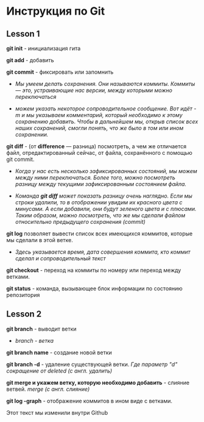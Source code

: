 # Инструкция по Git
## Lesson 1
**git init** - инициализация гита

**git add** - добавить

**git commit** - фиксировать или запомнить

* *Мы умеем делать сохранения. Они называются коммиты. Коммиты — это, устраивающие нас
версии, между которыми можно переключаться*

* *можем указать некоторое сопроводительное сообщение. Вот идёт -m и мы указываем комментарий, который необходимо к этому
сохранению добавить. Чтобы в дальнейшем мы, открыв список всех наших сохранений, смогли понять, что же было в том или ином сохранении.*

**git diff** - (от **difference** — разница) посмотреть, а чем же отличается файл, отредактированный сейчас, от файла, сохранённого с помощью git commit.

* *Когда у нас есть несколько зафиксированных состояний, мы можем между ними переключаться. Более того, можно посмотреть разницу между текущими зафиксированным состоянием файла.*

* *Команда **git diff**
может показать разницу очень наглядно. Если мы строки удалили, то в отображении увидим их красного цвета с минусами. А если добавили, они будут зеленого цвета и с плюсами. Таким
образом, можно посмотреть, что же мы сделали файлом относительно предыдущего сохранения (commit)*

 **git log** позволяет вывести список всех имеющихся коммитов, которые мы сделали в этой ветке.
 * *Здесь указывается время, дата совершения коммита, кто коммит сделал и сопроводительный текст*

  **git checkout** - переход на коммиты по номеру или переход между ветками.

**git status** - команда, вызывающее блок информации по состоянию репозитория
## Lesson 2
**git branch** - выводит ветки

* *branch - ветка*

**git branch name** - создание новой ветки

**git branch -d** - удаление существующей ветки. *Где параметр "d" сокращение от deleted (с англ. удалить)*

**git merge и укажем ветку, которую необходимо добавить** - слияние ветвей. *merge (с англ. слияние)*

**git log -graph** - отображение коммитов в ином виде с ветками.

Этот текст мы изменили внутри Github

